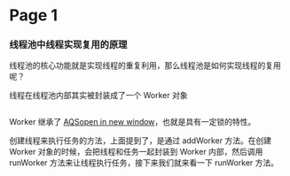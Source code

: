 # Page 1

### 线程池中线程实现复用的原理 <a href="#si-xian-cheng-chi-zhong-xian-cheng-shi-xian-fu-yong-de-yuan-li" id="si-xian-cheng-chi-zhong-xian-cheng-shi-xian-fu-yong-de-yuan-li"></a>



线程池的核心功能就是实现线程的重复利用，那么线程池是如何实现线程的复用呢？

线程在线程池内部其实被封装成了一个 Worker 对象

<figure><img src="https://cdn.tobebetterjavaer.com/paicoding/64eca0f0c92bb74b6f428f7a87ccf1cd.png" alt=""><figcaption></figcaption></figure>

Worker 继承了 [AQSopen in new window](https://javabetter.cn/thread/aqs.html)，也就是具有一定锁的特性。

创建线程来执行任务的方法，上面提到了，是通过 addWorker 方法。在创建 Worker 对象的时候，会把线程和任务一起封装到 Worker 内部，然后调用 runWorker 方法来让线程执行任务，接下来我们就来看一下 runWorker 方法。
